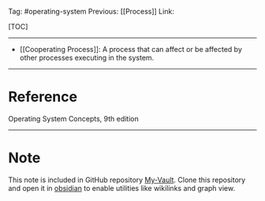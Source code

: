 Tag: #operating-system 
Previous: [[Process]]
Link: 

[TOC]

---

- [[Cooperating Process]]: A process that can affect or be affected by other processes executing in the system.

---

# Reference

Operating System Concepts, 9th edition

---

# Note

This note is included in GitHub repository [My-Vault](https://github.com/LittleD3092/My-Vault.git). Clone this repository and open it in [obsidian](https://obsidian.md/) to enable utilities like wikilinks and graph view.